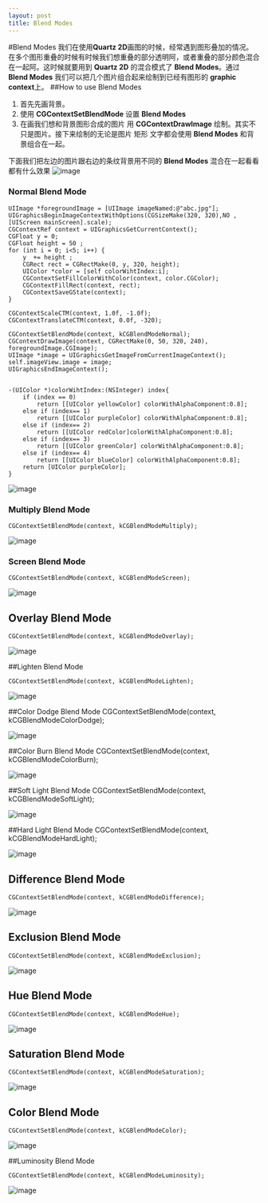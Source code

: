 ```yaml
---
layout: post
title: Blend Modes
---
```

#Blend Modes
我们在使用**Quartz 2D**画图的时候，经常遇到图形叠加的情况。在多个图形重叠的时候有时候我们想重叠的部分透明阿，或者重叠的部分颜色混合在一起阿。这时候就要用到 **Quartz 2D** 的混合模式了
**Blend Modes**。通过 **Blend Modes** 我们可以把几个图片组合起来绘制到已经有图形的
 **graphic context**上。
##How to use Blend Modes 
1. 首先先画背景。
2. 使用 **CGContextSetBlendMode** 设置 **Blend Modes** 
3. 在画我们想和背景图形合成的图片 用 **CGContextDrawImage** 绘制。其实不只是图片。接下来绘制的无论是图片 矩形 文字都会使用  **Blend Modes** 和背景组合在一起。

下面我们把左边的图片跟右边的条纹背景用不同的 **Blend Modes** 混合在一起看看都有什么效果
![image](http://sipdar.github.io/image/2014-03-18/1.png)

###	Normal Blend Mode

	UIImage *foregroundImage = [UIImage imageNamed:@"abc.jpg"];
	UIGraphicsBeginImageContextWithOptions(CGSizeMake(320, 320),NO ,[UIScreen mainScreen].scale);
	CGContextRef context = UIGraphicsGetCurrentContext();
	CGFloat y = 0;
	CGFloat height = 50 ;
	for (int i = 0; i<5; i++) {
		y  += height ;
		CGRect rect = CGRectMake(0, y, 320, height);
		UIColor *color = [self colorWihtIndex:i];
		CGContextSetFillColorWithColor(context, color.CGColor);
		CGContextFillRect(context, rect);
		CGContextSaveGState(context);
	}

	CGContextScaleCTM(context, 1.0f, -1.0f);
	CGContextTranslateCTM(context, 0.0f, -320);

	CGContextSetBlendMode(context, kCGBlendModeNormal);
	CGContextDrawImage(context, CGRectMake(0, 50, 320, 240), foregroundImage.CGImage);
	UIImage *image = UIGraphicsGetImageFromCurrentImageContext();
	self.imageView.image = image;	UIGraphicsEndImageContext();

	-(UIColor *)colorWihtIndex:(NSInteger) index{
		if (index == 0)
			return [[UIColor yellowColor] colorWithAlphaComponent:0.8];
		else if (index== 1)
			return [[UIColor purpleColor] colorWithAlphaComponent:0.8];
		else if (index== 2)
			return [[UIColor redColor]colorWithAlphaComponent:0.8];
		else if (index== 3)
			return [[UIColor greenColor] colorWithAlphaComponent:0.8];
		else if (index== 4)
			return [[UIColor blueColor] colorWithAlphaComponent:0.8];
		return [UIColor purpleColor];
	}
![image](http://sipdar.github.io/image/2014-03-18/normal.png)

### Multiply Blend Mode

	CGContextSetBlendMode(context, kCGBlendModeMultiply);
![image](http://sipdar.github.io/image/2014-03-18/multiply.png)

### Screen Blend Mode
	CGContextSetBlendMode(context, kCGBlendModeScreen);
	
![image](http://sipdar.github.io/image/2014-03-18/Screen.png)

## Overlay Blend Mode
	CGContextSetBlendMode(context, kCGBlendModeOverlay);
	
![image](http://sipdar.github.io/image/2014-03-18/Overlay.png)

##Lighten Blend Mode
	CGContextSetBlendMode(context, kCGBlendModeLighten);
	
![image](http://sipdar.github.io/image/2014-03-18/Lighten.png)

##Color Dodge Blend Mode
	CGContextSetBlendMode(context, kCGBlendModeColorDodge);
	
![image](http://sipdar.github.io/image/2014-03-18/Overlay.png)

##Color Burn Blend Mode
	CGContextSetBlendMode(context, kCGBlendModeColorBurn);
	
![image](http://sipdar.github.io/image/2014-03-18/ColorBurn.png)

##Soft Light Blend Mode
	CGContextSetBlendMode(context, kCGBlendModeSoftLight);
	
![image](http://sipdar.github.io/image/2014-03-18/SoftLight.png)

##Hard Light Blend Mode
	CGContextSetBlendMode(context, kCGBlendModeHardLight);
	
![image](http://sipdar.github.io/image/2014-03-18/HardLight.png)

## Difference Blend Mode
	CGContextSetBlendMode(context, kCGBlendModeDifference);
	
![image](http://sipdar.github.io/image/2014-03-18/Difference.png)
## Exclusion Blend Mode
	CGContextSetBlendMode(context, kCGBlendModeExclusion);
	
![image](http://sipdar.github.io/image/2014-03-18/Exclusion.png)

## Hue Blend Mode
	CGContextSetBlendMode(context, kCGBlendModeHue);
	
![image](http://sipdar.github.io/image/2014-03-18/Hue.png)

## Saturation Blend Mode
	CGContextSetBlendMode(context, kCGBlendModeSaturation);
	
![image](http://sipdar.github.io/image/2014-03-18/Saturation.png)

## Color Blend Mode
	CGContextSetBlendMode(context, kCGBlendModeColor);
	
![image](http://sipdar.github.io/image/2014-03-18/Color.png)

##Luminosity Blend Mode

	CGContextSetBlendMode(context, kCGBlendModeLuminosity);
	
![image](http://sipdar.github.io/image/2014-03-18/Luminosity.png)

